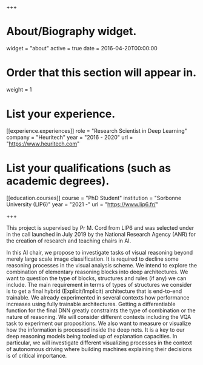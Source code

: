 +++
# About/Biography widget.
widget = "about"
active = true
date = 2016-04-20T00:00:00

# Order that this section will appear in.
weight = 1

# List your experience.
[[experience.experiences]]
  role = "Research Scientist in Deep Learning"
  company = "Heuritech"
  year = "2016 - 2020"
  url = "https://www.heuritech.com"

# List your qualifications (such as academic degrees).
[[education.courses]]
  course = "PhD Student"
  institution = "Sorbonne University (LIP6)"
  year = "2021 -"
  url = "https://www.lip6.fr/"

+++


This project is supervised by Pr M. Cord from LIP6 and was selected under in the call launched in July 2019 by the National Research Agency (ANR) for the creation of research and teaching chairs in AI.

In this AI chair, we propose to investigate tasks of visual reasoning beyond merely large scale image classification. It is required to decline some reasoning processes in the visual analysis scheme. We intend to explore the combination of elementary reasoning blocks into deep architectures. We want to question the type of blocks, structures and rules (if any) we can include. The main requirement in terms of types of structures we consider is to get a final hybrid (Explicit/Implicit) architecture that is end-to-end trainable. We already experimented in several contexts how performance increases using fully trainable architectures. Getting a differentiable function for the final DNN greatly constraints the type of combination or the nature of reasoning. We will consider different contexts including the VQA task to experiment our propositions. We also want to measure or visualize how the information is processed inside the deep nets. It is a key to our deep reasoning models being tooled up of explanation capacities. In particular, we will investigate different visualizing processes in the context of autonomous driving where building machines explaining their decisions is of critical importance.
